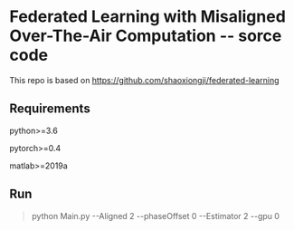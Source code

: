 # Federated Learning with Misaligned Over-The-Air Computation -- sorce code

This repo is based on https://github.com/shaoxiongji/federated-learning


## Requirements
python>=3.6

pytorch>=0.4

matlab>=2019a

## Run
> python Main.py --Aligned 2 --phaseOffset 0 --Estimator 2 --gpu 0  


